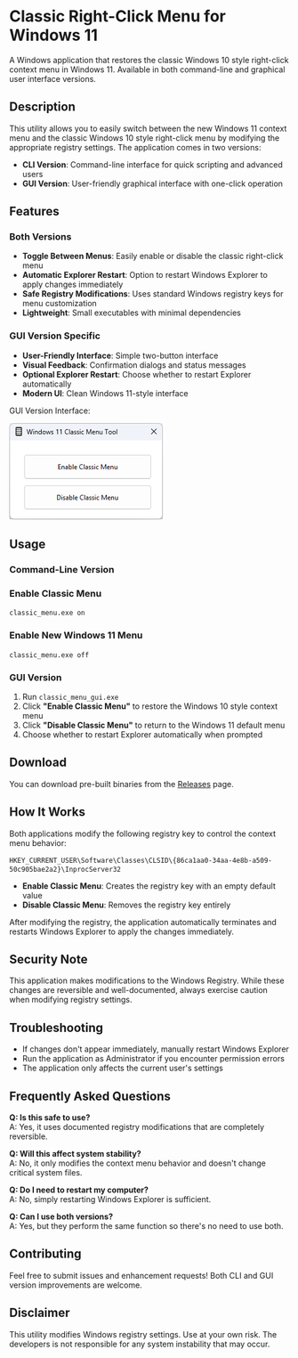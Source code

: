 # Classic Right-Click Menu for Windows 11
A Windows application that restores the classic Windows 10 style right-click context menu in Windows 11. Available in both command-line and graphical user interface versions.
## Description
This utility allows you to easily switch between the new Windows 11 context menu and the classic Windows 10 style right-click menu by modifying the appropriate registry settings. The application comes in two versions:
- **CLI Version**: Command-line interface for quick scripting and advanced users
- **GUI Version**: User-friendly graphical interface with one-click operation
## Features
### Both Versions
-   **Toggle Between Menus**: Easily enable or disable the classic right-click menu
-   **Automatic Explorer Restart**: Option to restart Windows Explorer to apply changes immediately
- **Safe Registry Modifications**: Uses standard Windows registry keys for menu customization
- **Lightweight**: Small executables with minimal dependencies
### GUI Version Specific
- **User-Friendly Interface**: Simple two-button interface
- **Visual Feedback**: Confirmation dialogs and status messages
- **Optional Explorer Restart**: Choose whether to restart Explorer automatically
- **Modern UI**: Clean Windows 11-style interface

GUI Version Interface:

![Screenshot](https://github.com/korayustundag/classic_menu/blob/main/Screenshots/Screenshot_GUI.png)
## Usage
### Command-Line Version
### Enable Classic Menu
```
classic_menu.exe on
```
### Enable New Windows 11 Menu
```
classic_menu.exe off
```
### GUI Version
1. Run `classic_menu_gui.exe`
2. Click **"Enable Classic Menu"** to restore the Windows 10 style context menu
3. Click **"Disable Classic Menu"** to return to the Windows 11 default menu
4. Choose whether to restart Explorer automatically when prompted
## Download
You can download pre-built binaries from the [Releases](https://github.com/korayustundag/classic_menu/releases) page.
## How It Works
Both applications modify the following registry key to control the context menu behavior:
```
HKEY_CURRENT_USER\Software\Classes\CLSID\{86ca1aa0-34aa-4e8b-a509-50c905bae2a2}\InprocServer32
```
- **Enable Classic Menu**: Creates the registry key with an empty default value
- **Disable Classic Menu**: Removes the registry key entirely

After modifying the registry, the application automatically terminates and restarts Windows Explorer to apply the changes immediately.
## Security Note
This application makes modifications to the Windows Registry. While these changes are reversible and well-documented, always exercise caution when modifying registry settings.
## Troubleshooting
- If changes don't appear immediately, manually restart Windows Explorer
- Run the application as Administrator if you encounter permission errors
- The application only affects the current user's settings
## Frequently Asked Questions
**Q: Is this safe to use?**  
A: Yes, it uses documented registry modifications that are completely reversible.

**Q: Will this affect system stability?**  
A: No, it only modifies the context menu behavior and doesn't change critical system files.

**Q: Do I need to restart my computer?**  
A: No, simply restarting Windows Explorer is sufficient.

**Q: Can I use both versions?**  
A: Yes, but they perform the same function so there's no need to use both.
## Contributing
Feel free to submit issues and enhancement requests! Both CLI and GUI version improvements are welcome.
## Disclaimer
This utility modifies Windows registry settings. Use at your own risk. The developers is not responsible for any system instability that may occur.
